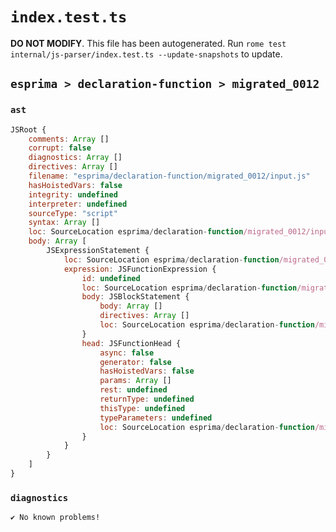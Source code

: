 # `index.test.ts`

**DO NOT MODIFY**. This file has been autogenerated. Run `rome test internal/js-parser/index.test.ts --update-snapshots` to update.

## `esprima > declaration-function > migrated_0012`

### `ast`

```javascript
JSRoot {
	comments: Array []
	corrupt: false
	diagnostics: Array []
	directives: Array []
	filename: "esprima/declaration-function/migrated_0012/input.js"
	hasHoistedVars: false
	integrity: undefined
	interpreter: undefined
	sourceType: "script"
	syntax: Array []
	loc: SourceLocation esprima/declaration-function/migrated_0012/input.js 1:0-2:0
	body: Array [
		JSExpressionStatement {
			loc: SourceLocation esprima/declaration-function/migrated_0012/input.js 1:0-1:14
			expression: JSFunctionExpression {
				id: undefined
				loc: SourceLocation esprima/declaration-function/migrated_0012/input.js 1:1-1:13
				body: JSBlockStatement {
					body: Array []
					directives: Array []
					loc: SourceLocation esprima/declaration-function/migrated_0012/input.js 1:11-1:13
				}
				head: JSFunctionHead {
					async: false
					generator: false
					hasHoistedVars: false
					params: Array []
					rest: undefined
					returnType: undefined
					thisType: undefined
					typeParameters: undefined
					loc: SourceLocation esprima/declaration-function/migrated_0012/input.js 1:9-1:11
				}
			}
		}
	]
}
```

### `diagnostics`

```
✔ No known problems!

```

